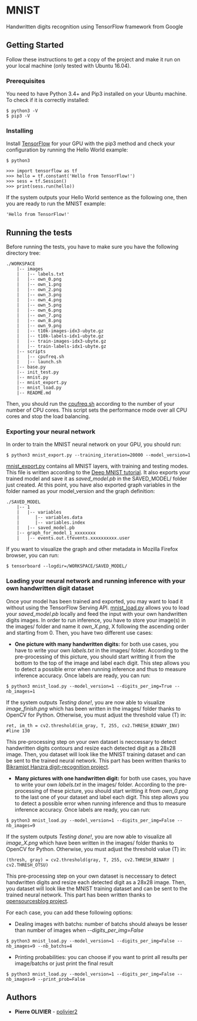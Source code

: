 # MNIST

Handwritten digits recognition using TensorFlow framework from Google

## Getting Started

Follow these instructions to get a copy of the project and make it run on your local machine (only tested with Ubuntu 16.04). 

### Prerequisites

You need to have Python 3.4+ and Pip3 installed on your Ubuntu machine. To check if it is correctly installed:

```
$ python3 -V
$ pip3 -V
```

### Installing

Install [TensorFlow](http://www.tensorflow.org/install/install_linux) for your GPU with the pip3 method and check your configuration by running the Hello World example:

```
$ python3
```
```
>>> import tensorflow as tf
>>> hello = tf.constant('Hello from TensorFlow!')
>>> sess = tf.Session()
>>> print(sess.run(hello))
```

If the system outputs your Hello World sentence as the following one, then you are ready to run the MNIST example:

```
'Hello from TensorFlow!'
```

## Running the tests

Before running the tests, you have to make sure you have the following directory tree:

```
./WORKSPACE
	|-- images
	|	|-- labels.txt
	|	|-- own_0.png
	|	|-- own_1.png
	|	|-- own_2.png
	|	|-- own_3.png
	|	|-- own_4.png
	|	|-- own_5.png
	|	|-- own_6.png
	|	|-- own_7.png
	|	|-- own_8.png
	|	|-- own_9.png
	|	|-- t10k-images-idx3-ubyte.gz
	|	|-- t10k-labels-idx1-ubyte.gz
	|	|-- train-images-idx3-ubyte.gz
	|	|-- train-labels-idx1-ubyte.gz
	|-- scripts
	|	|-- cpufreq.sh
	|	|-- launch.sh
	|-- base.py
	|-- init_test.py
	|-- mnist.py
	|-- mnist_export.py
	|-- mnist_load.py
	|-- README.md	
```

Then, you should run the [cpufreq.sh](https://github.com/polivier2/MNISTER/blob/master/scripts/cpufreq.sh) according to the number of your number of CPU cores. This script sets the performance mode over all CPU cores and stop the load balancing.

### Exporting your neural network

In order to train the MNIST neural network on your GPU, you should run:

```
$ python3 mnist_export.py --training_iteration=20000 --model_version=1
```

[mnist_export.py](https://github.com/polivier2/MNISTER/blob/master/mnist_export.py) contains all MNIST layers, with training and testing modes. This file is written according to the [Deep MNIST tutorial](http://www.tensorflow.org/versions/r1.4/get_started/mnist/pros). It also exports your trained model and save it as *saved_model.pb* in the SAVED_MODEL/ folder just created. At this point, you have also exported graph variables in the folder named as your model_version and the graph definition:

```
./SAVED_MODEL
	|-- 1
	|   |-- variables
	|	   |-- variables.data
	|	   |-- variables.index
	|   |-- saved_model.pb
	|-- graph_for_model_1_xxxxxxxx
	|   |-- events.out.tfevents.xxxxxxxxxx.user
```

If you want to visualize the graph and other metadata in Mozilla Firefox browser, you can run:

```
$ tensorboard --logdir=/WORKSPACE/SAVED_MODEL/
```

### Loading your neural network and running inference with your own handwritten digit dataset

Once your model has been trained and exported, you may want to load it without using the TensorFlow Serving API. [mnist_load.py](https://github.com/polivier2/MNISTER/blob/master/mnist_load.py) allows you to load your *saved_model.pb* locally and feed the input with your own handwritten digits images. In order to run inference, you have to store your image(s) in the images/ folder and name it *own_X.png*, X following the ascending order and starting from 0. Then, you have two different use cases:

* **One picture with many handwritten digits:** for both use cases, you have to write your own *labels.txt* in the images/ folder. According to the pre-processing of this picture, you should start writting it from the bottom to the top of the image and label each digit. This step allows you to detect a possible error when running inference and thus to measure inference accuracy. Once labels are ready, you can run:

```
$ python3 mnist_load.py --model_version=1 --digits_per_img=True --nb_images=1
``` 

If the system outputs *Testing done!*, you are now able to visualize *image_finish.png* which has been written in the images/ folder thanks to OpenCV for Python. Otherwise, you must adjust the threshold value (T) in:

```
ret, im_th = cv2.threshold(im_gray, T, 255, cv2.THRESH_BINARY_INV) #line 130
```

This pre-processing step on your own dataset is neccessary to detect handwritten digits contours and resize each detected digit as a 28x28 image. Then, you dataset will look like the MNIST training dataset and can be sent to the trained neural network. This part has been written thanks to [Bikramjot Hanzra digit-recognition project](http://github.com/bikz05/digit-recognition/blob/master/performRecognition.py). 

* **Many pictures with one handwritten digit:** for both use cases, you have to write your own *labels.txt* in the images/ folder. According to the pre-processing of these picture, you should start writting it from *own_0.png* to the last one of your dataset and label each digit. This step allows you to detect a possible error when running inference and thus to measure inference accuracy. Once labels are ready, you can run:

```
$ python3 mnist_load.py --model_version=1 --digits_per_img=False --nb_images=9
``` 

If the system outputs *Testing done!*, you are now able to visualize all *image_X.png* which have been written in the images/ folder thanks to OpenCV for Python. Otherwise, you must adjust the threshold value (T) in:

```
(thresh, gray) = cv2.threshold(gray, T, 255, cv2.THRESH_BINARY | cv2.THRESH_OTSU)
```

This pre-processing step on your own dataset is neccessary to detect handwritten digits and resize each detected digit as a 28x28 image. Then, you dataset will look like the MNIST training dataset and can be sent to the trained neural network. This part has been written thanks to [opensourcesblog project](https://github.com/opensourcesblog/tensorflow-mnist/blob/master/step2.py).

For each case, you can add these following options:

* Dealing images with batchs: number of batchs should always be lesser than number of images when *--digits_per_img=False*

```
$ python3 mnist_load.py --model_version=1 --digits_per_img=False --nb_images=9 --nb_batchs=4
``` 

* Printing probabilities: you can choose if you want to print all results per image/batchs or just print the final result

```
$ python3 mnist_load.py --model_version=1 --digits_per_img=False --nb_images=9 --print_prob=False 
``` 

## Authors

* **Pierre OLIVIER** - [polivier2](https://github.com/polivier2)
